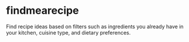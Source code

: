 # findmearecipe
Find recipe ideas based on filters such as ingredients you already have in your kitchen, cuisine type, and dietary preferences.
